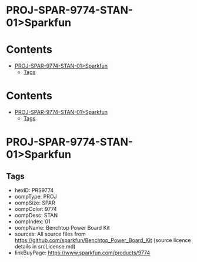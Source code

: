 
PROJ-SPAR-9774-STAN-01>Sparkfun
===============================

Contents
========

* [PROJ-SPAR-9774-STAN-01>Sparkfun](#proj-spar-9774-stan-01sparkfun)
	* [Tags](#tags)

Contents
========

* [PROJ-SPAR-9774-STAN-01>Sparkfun](#proj-spar-9774-stan-01sparkfun)
	* [Tags](#tags)

# PROJ-SPAR-9774-STAN-01>Sparkfun

## Tags

- hexID: PRS9774
- oompType: PROJ
- oompSize: SPAR
- oompColor: 9774
- oompDesc: STAN
- oompIndex: 01
- oompName: Benchtop Power Board Kit
- sources: All source files from https://github.com/sparkfun/Benchtop_Power_Board_Kit (source licence details in srcLicense.md)
- linkBuyPage: https://www.sparkfun.com/products/9774
